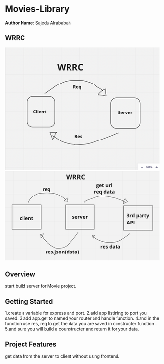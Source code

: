 
# Movies-Library

**Author Name**: Sajeda Alrababah

## WRRC

![WRRC](WRRC.png)
![wrrc2](wrrc2.png)

## Overview

start build server for Movie project.

## Getting Started
<!-- What are the steps that a user must take in order to build this app on their own machine and get it running? -->
1.create a variable for express and port.
2.add app listining to port you saved.
3.add app.get to named your router and handle function.
4.and in the function use res, req to get the data you are saved in constructer function .
5.and sure you will build a counstructer and return it for your data.

## Project Features

<!-- What are the features included in you app -->

get data from the server to client without using frontend.
